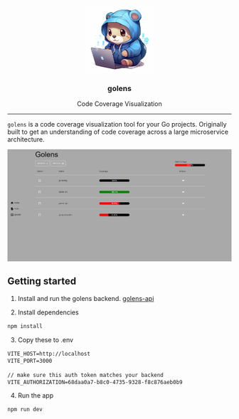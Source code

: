 <p align="center">
  <img alt="golens-logo" src="src/assets/golens-gopher.png" height="150" />
  <h3 align="center">golens</h3>
  <p align="center">Code Coverage Visualization</p>
</p>

---

`golens` is a code coverage visualization tool for your Go projects. Originally built to get an understanding of code coverage across a large microservice architecture.

<img alt="golens-logo" src="src/assets/golens.png"  />

## Getting started

1. Install and run the golens backend.
   [golens-api](https://github.com/adavila0703/golens-api)

1. Install dependencies

```sh
npm install
```

3. Copy these to .env

```
VITE_HOST=http://localhost
VITE_PORT=3000

// make sure this auth token matches your backend
VITE_AUTHORIZATION=68daa0a7-b8c0-4735-9328-f8c876aeb0b9
```

4. Run the app

```
npm run dev
```

